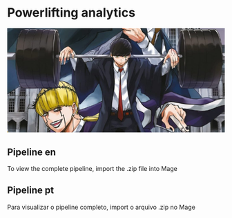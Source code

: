 
# Powerlifting analytics

![magia e musculos](https://github.com/DeadPunnk/powerlifting_analytics/blob/main/Mash-Burnedead-Workout.jpeg)


## Pipeline en
To view the complete pipeline, import the .zip file into Mage

## Pipeline pt
Para visualizar o pipeline completo, import o arquivo .zip no Mage
